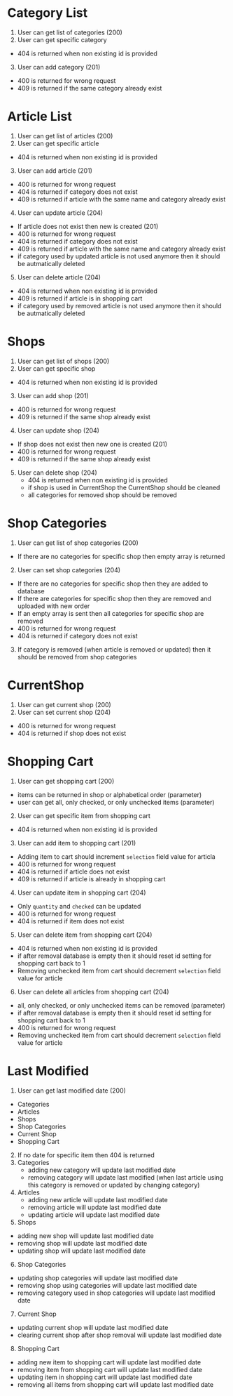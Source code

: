 # Category List
1. User can get list of categories (200)
2. User can get specific category
  - 404 is returned when non existing id is provided
3. User can add category (201)
  - 400 is returned for wrong request
  - 409 is returned if the same category already exist

# Article List
1. User can get list of articles (200)
2. User can get specific article
  - 404 is returned when non existing id is provided
3. User can add article (201)
  - 400 is returned for wrong request
  - 404 is returned if category does not exist
  - 409 is returned if article with the same name and category already exist
4. User can update article (204)
  - If article does not exist then new is created (201)
  - 400 is returned for wrong request
  - 404 is returned if category does not exist
  - 409 is returned if article with the same name and category already exist
  - if category used by updated article is not used anymore then it should be autmatically deleted
5. User can delete article (204)
  - 404 is returned when non existing id is provided
  - 409 is returned if article is in shopping cart
  - if category used by removed article is not used anymore then it should be autmatically deleted

# Shops
1. User can get list of shops (200)
2. User can get specific shop
  - 404 is returned when non existing id is provided
3. User can add shop (201)
  - 400 is returned for wrong request
  - 409 is returned if the same shop already exist
4. User can update shop (204)
  - If shop does not exist then new one is created (201)
  - 400 is returned for wrong request
  - 409 is returned if the same shop already exist
5. User can delete shop (204)
    - 404 is returned when non existing id is provided
    - if shop is used in CurrentShop the CurrentShop should be cleaned
    - all categories for removed shop should be removed

# Shop Categories
1. User can get list of shop categories (200)
  - If there are no categories for specific shop then empty array is returned
2. User can set shop categories (204)
  - If there are no categories for specific shop then they are added to database
  - If there are categories for specific shop then they are removed and uploaded with new order
  - If an empty array is sent then all categories for specific shop are removed
  - 400 is returned for wrong request
  - 404 is returned if category does not exist
3. If category is removed (when article is removed or updated) then it should be removed from shop categories

# CurrentShop
1. User can get current shop (200)
2. User can set current shop (204)
  - 400 is returned for wrong request
  - 404 is returned if shop does not exist

# Shopping Cart
1. User can get shopping cart (200)
  - items can be returned in shop or alphabetical order (parameter)
  - user can get all, only checked, or only unchecked items (parameter)
2. User can get specific item from shopping cart
  - 404 is returned when non existing id is provided
3. User can add item to shopping cart (201)
  - Adding item to cart should increment `selection` field value for articla
  - 400 is returned for wrong request
  - 404 is returned if article does not exist
  - 409 is returned if article is already in shopping cart
4. User can update item in shopping cart (204)
  - Only `quantity` and `checked` can be updated
  - 400 is returned for wrong request
  - 404 is returned if item does not exist
5. User can delete item from shopping cart (204)
  - 404 is returned when non existing id is provided
  - if after removal database is empty then it should reset id setting for shopping cart back to 1
  - Removing unchecked item from cart should decrement `selection` field value for article
6. User can delete all articles from shopping cart (204)
  - all, only checked, or only unchecked items can be removed (parameter)
  - if after removal database is empty then it should reset id setting for shopping cart back to 1
  - 400 is returned for wrong request
  - Removing unchecked item from cart should decrement `selection` field value for article

# Last Modified
1. User can get last modified date (200)
  - Categories
  - Articles
  - Shops
  - Shop Categories
  - Current Shop
  - Shopping Cart
2. If no date for specific item then 404 is returned
3. Categories
   - adding new category will update last modified date
   - removing category will update last modified (when last article using this category is removed or updated by changing category)
4. Articles
   - adding new article will update last modified date
   - removing article will update last modified date
   - updating article will update last modified date
5. Shops
  - adding new shop will update last modified date
  - removing shop will update last modified date
  - updating shop will update last modified date
6. Shop Categories
  - updating shop categories will update last modified date
  - removing shop using categories will update last modified date
  - removing category used in shop categories will update last modified date
7. Current Shop
  - updating current shop will update last modified date
  - clearing current shop after shop removal will update last modified date
8. Shopping Cart
  - adding new item to shopping cart will update last modified date
  - removing item from shopping cart will update last modified date
  - updating item in shopping cart will update last modified date
  - removing all items from shopping cart will update last modified date